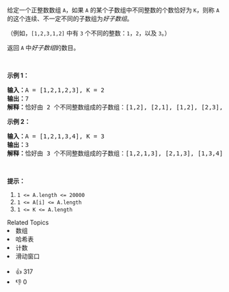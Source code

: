<p>给定一个正整数数组 <code>A</code>，如果 <code>A</code> 的某个子数组中不同整数的个数恰好为 <code>K</code>，则称 <code>A</code> 的这个连续、不一定不同的子数组为<em>好子数组</em>。</p>

<p>（例如，<code>[1,2,3,1,2]</code> 中有 <code>3</code> 个不同的整数：<code>1</code>，<code>2</code>，以及 <code>3</code>。）</p>

<p>返回 <code>A</code> 中<em>好子数组</em>的数目。</p>

<p> </p>

<p><strong>示例 1：</strong></p>

<pre>
<strong>输入：</strong>A = [1,2,1,2,3], K = 2
<strong>输出：</strong>7
<strong>解释：</strong>恰好由 2 个不同整数组成的子数组：[1,2], [2,1], [1,2], [2,3], [1,2,1], [2,1,2], [1,2,1,2].
</pre>

<p><strong>示例 2：</strong></p>

<pre>
<strong>输入：</strong>A = [1,2,1,3,4], K = 3
<strong>输出：</strong>3
<strong>解释：</strong>恰好由 3 个不同整数组成的子数组：[1,2,1,3], [2,1,3], [1,3,4].
</pre>

<p> </p>

<p><strong>提示：</strong></p>

<ol>
	<li><code>1 <= A.length <= 20000</code></li>
	<li><code>1 <= A[i] <= A.length</code></li>
	<li><code>1 <= K <= A.length</code></li>
</ol>
<div><div>Related Topics</div><div><li>数组</li><li>哈希表</li><li>计数</li><li>滑动窗口</li></div></div><br><div><li>👍 317</li><li>👎 0</li></div>